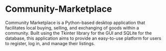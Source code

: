 # Community-Marketplace
Community Marketplace is a Python-based desktop application that facilitates local buying, selling, and exchanging of goods within a community. Built using the Tkinter library for the GUI and SQLite for the database, this application aims to provide an easy-to-use platform for users to register, log in, and manage their listings.
